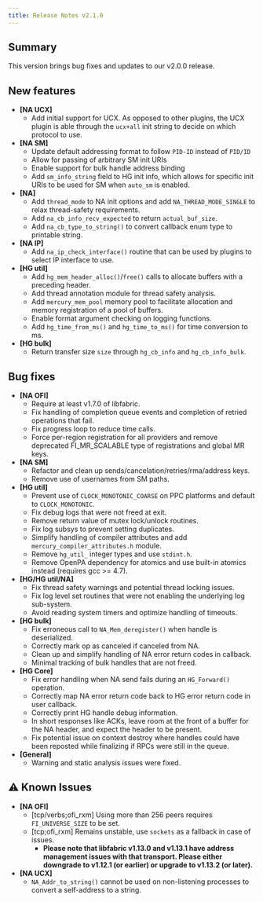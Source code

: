 ```yaml
---
title: Release Notes v2.1.0
---
```


## Summary

This version brings bug fixes and updates to our v2.0.0 release.

## New features

- __[NA UCX]__
    - Add initial support for UCX. As opposed to other plugins, the UCX plugin is able through the `ucx+all` init string to decide on which protocol to use.
- __[NA SM]__
    - Update default addressing format to follow `PID-ID` instead of `PID/ID`
    - Allow for passing of arbitrary SM init URIs
    - Enable support for bulk handle address binding
    - Add `sm_info_string` field to HG init info, which allows for specific init URIs to be used for SM when `auto_sm` is enabled.
- __[NA]__
    - Add `thread_mode` to NA init options and add `NA_THREAD_MODE_SINGLE` to relax thread-safety requirements.
    - Add `na_cb_info_recv_expected` to return `actual_buf_size`.
    - Add `na_cb_type_to_string()` to convert callback enum type to printable string.
- __[NA IP]__
    - Add `na_ip_check_interface()` routine that can be used by plugins to select IP interface to use.
- __[HG util]__
    - Add `hg_mem_header_alloc()`/`free()` calls to allocate buffers with a preceding header.
    - Add thread annotation module for thread safety analysis.
    - Add `mercury_mem_pool` memory pool to facilitate allocation and memory registration of a pool of buffers.
    - Enable format argument checking on logging functions.
    - Add `hg_time_from_ms()` and `hg_time_to_ms()` for time conversion to ms.
- __[HG bulk]__
    - Return transfer size `size` through `hg_cb_info` and `hg_cb_info_bulk`.

## Bug fixes

- __[NA OFI]__
    - Require at least v1.7.0 of libfabric.
    - Fix handling of completion queue events and completion of retried operations that fail.
    - Fix progress loop to reduce time calls.
    - Force per-region registration for all providers and remove deprecated FI_MR_SCALABLE type of registrations and global MR keys.
- __[NA SM]__
    - Refactor and clean up sends/cancelation/retries/rma/address keys.
    - Remove use of usernames from SM paths.
- __[HG util]__
    - Prevent use of `CLOCK_MONOTONIC_COARSE` on PPC platforms and default to `CLOCK_MONOTONIC`.
    - Fix debug logs that were not freed at exit.
    - Remove return value of mutex lock/unlock routines.
    - Fix log subsys to prevent setting duplicates.
    - Simplify handling of compiler attributes and add `mercury_compiler_attributes.h` module.
    - Remove `hg_util_` integer types and use `stdint.h`.
    - Remove OpenPA dependency for atomics and use built-in atomics instead (requires gcc >= 4.7).
- __[HG/HG util/NA]__
    - Fix thread safety warnings and potential thread locking issues.
    - Fix log level set routines that were not enabling the underlying log sub-system.
    - Avoid reading system timers and optimize handling of timeouts. 
- __[HG bulk]__
    - Fix erroneous call to `NA_Mem_deregister()` when handle is deserialized.
    - Correctly mark op as canceled if canceled from NA.
    - Clean up and simplify handling of NA error return codes in callback.
    - Minimal tracking of bulk handles that are not freed.
- __[HG Core]__
    - Fix error handling when NA send fails during an `HG_Forward()` operation.
    - Correctly map NA error return code back to HG error return code in user callback.
    - Correctly print HG handle debug information.
    - In short responses like ACKs, leave room at the front of a buffer for
    the NA header, and expect the header to be present.
    - Fix potential issue on context destroy where handles could have been reposted while finalizing if RPCs were still in the queue.
- __[General]__
    - Warning and static analysis issues were fixed.


## :warning: Known Issues

- __[NA OFI]__
    - [tcp/verbs;ofi_rxm] Using more than 256 peers requires `FI_UNIVERSE_SIZE` to be set.
    - [tcp;ofi_rxm] Remains unstable, use `sockets` as a fallback in case of issues.
        - __Please note that libfabric v1.13.0 and v1.13.1 have address management issues with that transport. Please either downgrade to v1.12.1 (or earlier) or upgrade to v1.13.2 (or later).__
- __[NA UCX]__
    - `NA_Addr_to_string()` cannot be used on non-listening processes to convert a self-address to a string.
